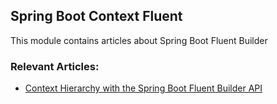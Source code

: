 ## Spring Boot Context Fluent

This module contains articles about Spring Boot Fluent Builder

### Relevant Articles:

- [Context Hierarchy with the Spring Boot Fluent Builder API](https://www.surya.com/spring-boot-context-hierarchy)
